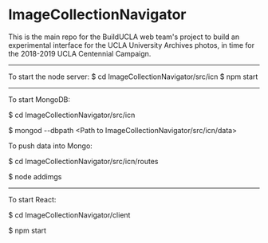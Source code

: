 # ImageCollectionNavigator
This is the main repo for the BuildUCLA web team's project to build an experimental interface for the UCLA University Archives photos, in time for the 2018-2019 UCLA Centennial Campaign.


------------------
To start the node server:
$ cd ImageCollectionNavigator/src/icn
$ npm start

------------------
To start MongoDB:

$ cd ImageCollectionNavigator/src/icn

$ mongod --dbpath <Path to ImageCollectionNavigator/src/icn/data>

To push data into Mongo:

$ cd ImageCollectionNavigator/src/icn/routes

$ node addimgs

------------------
To start React:

$ cd ImageCollectionNavigator/client

$ npm start